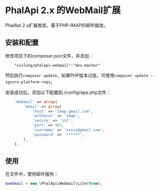 # PhalApi 2.x 的WebMail扩展
PhalApi 2.x扩展类库，基于PHP-IMAP的邮件接收。

## 安装和配置
修改项目下的composer.json文件，并添加：  
```
    "vivlong/phalapi-webmail":"dev-master"
```
然后执行```composer update```，如果PHP版本过低，可使用```composer update --ignore-platform-reqs```。  

安装成功后，添加以下配置到./config/app.php文件：  
```php
    'Webmail' => array(
        'email' => array(
            'host' => 'imap.gmail.com',
            'protocol' => 'imap',
            'secure' => 'ssl',
            'port' => 993,
            'username' => 'xxxxx@gmail.com',
            'password' => '******',
        ),
    ),
```

## 使用
在文件中，使用邮件服务：  
```php
$webmail = new \PhalApi\Webmail\Lite(true);
```

